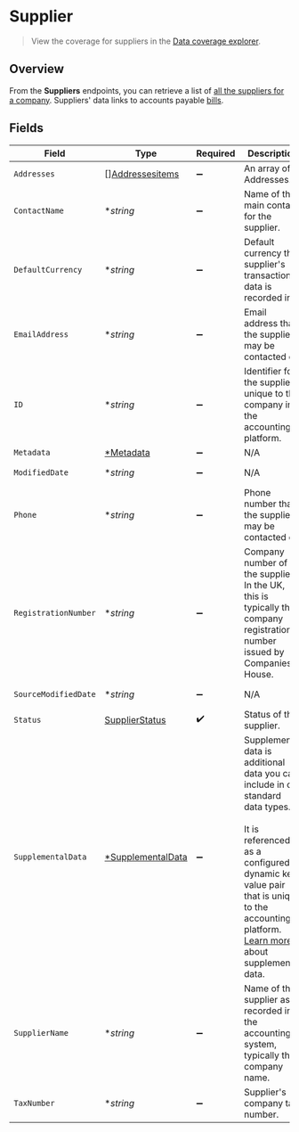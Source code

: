 # Supplier

> View the coverage for suppliers in the <a className="external" href="https://knowledge.codat.io/supported-features/accounting?view=tab-by-data-type&dataType=suppliers" target="_blank">Data coverage explorer</a>.

## Overview

From the **Suppliers** endpoints, you can retrieve a list of [all the suppliers for a company](https://docs.codat.io/accounting-api#/operations/list-suppliers). Suppliers' data links to accounts payable [bills](https://docs.codat.io/accounting-api#/schemas/Bill).


## Fields

| Field                                                                                                                                                                                                                                                                            | Type                                                                                                                                                                                                                                                                             | Required                                                                                                                                                                                                                                                                         | Description                                                                                                                                                                                                                                                                      | Example                                                                                                                                                                                                                                                                          |
| -------------------------------------------------------------------------------------------------------------------------------------------------------------------------------------------------------------------------------------------------------------------------------- | -------------------------------------------------------------------------------------------------------------------------------------------------------------------------------------------------------------------------------------------------------------------------------- | -------------------------------------------------------------------------------------------------------------------------------------------------------------------------------------------------------------------------------------------------------------------------------- | -------------------------------------------------------------------------------------------------------------------------------------------------------------------------------------------------------------------------------------------------------------------------------- | -------------------------------------------------------------------------------------------------------------------------------------------------------------------------------------------------------------------------------------------------------------------------------- |
| `Addresses`                                                                                                                                                                                                                                                                      | [][Addressesitems](../../models/shared/addressesitems.md)                                                                                                                                                                                                                        | :heavy_minus_sign:                                                                                                                                                                                                                                                               | An array of Addresses.                                                                                                                                                                                                                                                           |                                                                                                                                                                                                                                                                                  |
| `ContactName`                                                                                                                                                                                                                                                                    | **string*                                                                                                                                                                                                                                                                        | :heavy_minus_sign:                                                                                                                                                                                                                                                               | Name of the main contact for the supplier.                                                                                                                                                                                                                                       |                                                                                                                                                                                                                                                                                  |
| `DefaultCurrency`                                                                                                                                                                                                                                                                | **string*                                                                                                                                                                                                                                                                        | :heavy_minus_sign:                                                                                                                                                                                                                                                               | Default currency the supplier's transactional data is recorded in.                                                                                                                                                                                                               |                                                                                                                                                                                                                                                                                  |
| `EmailAddress`                                                                                                                                                                                                                                                                   | **string*                                                                                                                                                                                                                                                                        | :heavy_minus_sign:                                                                                                                                                                                                                                                               | Email address that the supplier may be contacted on.                                                                                                                                                                                                                             |                                                                                                                                                                                                                                                                                  |
| `ID`                                                                                                                                                                                                                                                                             | **string*                                                                                                                                                                                                                                                                        | :heavy_minus_sign:                                                                                                                                                                                                                                                               | Identifier for the supplier, unique to the company in the accounting platform.                                                                                                                                                                                                   |                                                                                                                                                                                                                                                                                  |
| `Metadata`                                                                                                                                                                                                                                                                       | [*Metadata](../../models/shared/metadata.md)                                                                                                                                                                                                                                     | :heavy_minus_sign:                                                                                                                                                                                                                                                               | N/A                                                                                                                                                                                                                                                                              |                                                                                                                                                                                                                                                                                  |
| `ModifiedDate`                                                                                                                                                                                                                                                                   | **string*                                                                                                                                                                                                                                                                        | :heavy_minus_sign:                                                                                                                                                                                                                                                               | N/A                                                                                                                                                                                                                                                                              | 2022-10-23T00:00:00.000Z                                                                                                                                                                                                                                                         |
| `Phone`                                                                                                                                                                                                                                                                          | **string*                                                                                                                                                                                                                                                                        | :heavy_minus_sign:                                                                                                                                                                                                                                                               | Phone number that the supplier may be contacted on.                                                                                                                                                                                                                              | +44 25691 154789                                                                                                                                                                                                                                                                 |
| `RegistrationNumber`                                                                                                                                                                                                                                                             | **string*                                                                                                                                                                                                                                                                        | :heavy_minus_sign:                                                                                                                                                                                                                                                               | Company number of the supplier. In the UK, this is typically the company registration number issued by Companies House.                                                                                                                                                          |                                                                                                                                                                                                                                                                                  |
| `SourceModifiedDate`                                                                                                                                                                                                                                                             | **string*                                                                                                                                                                                                                                                                        | :heavy_minus_sign:                                                                                                                                                                                                                                                               | N/A                                                                                                                                                                                                                                                                              | 2022-10-23T00:00:00.000Z                                                                                                                                                                                                                                                         |
| `Status`                                                                                                                                                                                                                                                                         | [SupplierStatus](../../models/shared/supplierstatus.md)                                                                                                                                                                                                                          | :heavy_check_mark:                                                                                                                                                                                                                                                               | Status of the supplier.                                                                                                                                                                                                                                                          |                                                                                                                                                                                                                                                                                  |
| `SupplementalData`                                                                                                                                                                                                                                                               | [*SupplementalData](../../models/shared/supplementaldata.md)                                                                                                                                                                                                                     | :heavy_minus_sign:                                                                                                                                                                                                                                                               | Supplemental data is additional data you can include in our standard data types. <br/><br/>It is referenced as a configured dynamic key value pair that is unique to the accounting platform. [Learn more](https://docs.codat.io/using-the-api/additional-data) about supplemental data. |                                                                                                                                                                                                                                                                                  |
| `SupplierName`                                                                                                                                                                                                                                                                   | **string*                                                                                                                                                                                                                                                                        | :heavy_minus_sign:                                                                                                                                                                                                                                                               | Name of the supplier as recorded in the accounting system, typically the company name.                                                                                                                                                                                           |                                                                                                                                                                                                                                                                                  |
| `TaxNumber`                                                                                                                                                                                                                                                                      | **string*                                                                                                                                                                                                                                                                        | :heavy_minus_sign:                                                                                                                                                                                                                                                               | Supplier's company tax number.                                                                                                                                                                                                                                                   |                                                                                                                                                                                                                                                                                  |